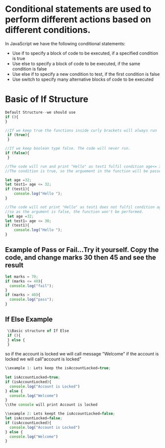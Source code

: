 # Conditional statements are used to perform different actions based on different conditions.

In JavaScript we have the following conditional statements:

* Use if to specify a block of code to be executed, if a specified condition is true
* Use else to specify a block of code to be executed, if the same condition is false
* Use else if to specify a new condition to test, if the first condition is false
* Use switch to specify many alternative blocks of code to be executed


# Basic of If Structure
```js
Default Structure--we should use 
if (){
}

//If we keep true the functions inside curly brackets will always run
 if (true){
 }

//If we keep boolean type false. The code will never run.
if (false){
 }
```
 
 
 ```js
 //The code will run and print "Hello" as test1 fulfil condition age<= 32.
 //The condition is true, so the arguement in the function will be passed and run the code.
 
 let age =32;
 let test1= age <= 32;
 if (test1){
     console.log("Hello ");
 }
 
 //The code will not print "Hello" as test1 does not fulfil condition age <= 30. 
 //so as the argument is false, the function won't be performed.
  let age =32;
 let test1= age <= 30;
 if (test1){
     console.log("Hello ");
 }
 
 ```
 
 
 
 
 ## Example of Pass or Fail...Try it yourself. Copy the code, and change marks 30 then 45 and see the result
  ```js
  let marks = 70;
  if (marks <= 40){
    console.log("fail");
  }
  if (marks > 40){
    console.log("pass");
  }
 ```


## If Else Example

```js
 \\Basic structure of If Else
 if (){
 } else {
 }
```
so if the account is locked we will call message "Welcome" if the account is locked we will call"account is locked"

```js
\\example 1: Lets keep the isAccountLocked=true;
  
let isAccountLocked=true;
if (isAccountLocked){
  console.log("Account is Locked")
} else {
  console.log("Welcome")
}
\\the console will print Account is locked

\\example 2: Lets keept the isAccountLocked=false;
let isAccountLocked=false;
if (isAccountLocked){
  console.log("Account is Locked")
} else {
  console.log("Welcome")
}
  
```
